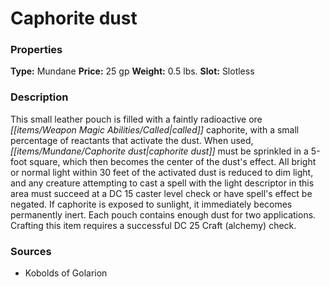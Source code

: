 ﻿---
Title: "Caphorite dust"
Type: "Mundane"
Price: "25 gp"
Weight: "0.5 lbs."
Slot: "Slotless"
Description: |
  "This small leather pouch is filled with a faintly radioactive ore called caphorite, with a small percentage of reactants that activate the dust. When used, caphorite dust must be sprinkled in a 5-foot square, which then becomes the center of the dust's effect. All bright or normal light within 30 feet of the activated dust is reduced to dim light, and any creature attempting to cast a spell with the light descriptor in this area must succeed at a DC 15 caster level check or have spell's effect be negated. If caphorite is exposed to sunlight, it immediately becomes permanently inert. Each pouch contains enough dust for two applications. Crafting this item requires a successful DC 25 Craft (alchemy) check."
Sources: "['Kobolds of Golarion']"
---

# Caphorite dust

### Properties

**Type:** Mundane **Price:** 25 gp **Weight:** 0.5 lbs. **Slot:** Slotless

### Description

This small leather pouch is filled with a faintly radioactive ore _[[items/Weapon Magic Abilities/Called|called]]_ caphorite, with a small percentage of reactants that activate the dust. When used, _[[items/Mundane/Caphorite dust|caphorite dust]]_ must be sprinkled in a 5-foot square, which then becomes the center of the dust's effect. All bright or normal light within 30 feet of the activated dust is reduced to dim light, and any creature attempting to cast a spell with the light descriptor in this area must succeed at a DC 15 caster level check or have spell's effect be negated. If caphorite is exposed to sunlight, it immediately becomes permanently inert. Each pouch contains enough dust for two applications. Crafting this item requires a successful DC 25 Craft (alchemy) check.

### Sources

* Kobolds of Golarion